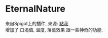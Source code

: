 # EternalNature

來自Spigot上的插件, 來源: [點我](https://www.spigotmc.org/resources/eternal-nature.43290/)<br>
增加了 口渴值, 溫度, 落葉效果 跟一些神奇的功能.

